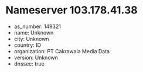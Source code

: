 # Nameserver 103.178.41.38

* as_number: 149321
* name: Unknown
* city: Unknown
* country: ID
* organization: PT Cakrawala Media Data
* version: Unknown
* dnssec: true

